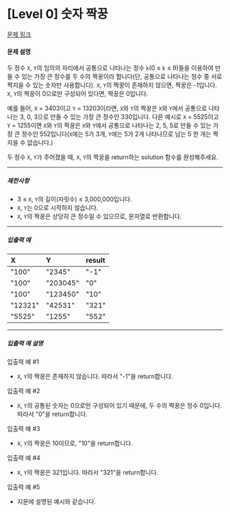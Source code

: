 # [Level 0] 숫자 짝꿍

[문제 링크](https://school.programmers.co.kr/learn/courses/30/lessons/131128)

#### 문제 설명

두 정수 ```X```, ```Y```의 임의의 자리에서 공통으로 나타나는 정수 ```k```(0 ≤ ```k``` ≤ 9)들을 이용하여 만들 수 있는 가장 큰 정수를 두 수의 짝꿍이라 합니다(단, 공통으로 나타나는 정수 중 서로 짝지을 수 있는 숫자만 사용합니다). ```X```, ```Y```의 짝꿍이 존재하지 않으면, 짝꿍은 -1입니다. ```X```, ```Y```의 짝꿍이 0으로만 구성되어 있다면, 짝꿍은 0입니다.

예를 들어, ```X``` = 3403이고 ```Y``` = 13203이라면, ```X```와 ```Y```의 짝꿍은 ```X```와 ```Y```에서 공통으로 나타나는 3, 0, 3으로 만들 수 있는 가장 큰 정수인 330입니다. 다른 예시로 ```X``` = 5525이고 ```Y``` = 1255이면 ```X```와 ```Y```의 짝꿍은 ```X```와 ```Y```에서 공통으로 나타나는 2, 5, 5로 만들 수 있는 가장 큰 정수인 552입니다(```X```에는 5가 3개, ```Y```에는 5가 2개 나타나므로 남는 5 한 개는 짝 지을 수 없습니다.)

두 정수 ```X```, ```Y```가 주어졌을 때, ```X```, ```Y```의 짝꿍을 return하는 solution 함수를 완성해주세요.

---

##### 제한사항

- 3 ≤ ```X```, ```Y```의 길이(자릿수) ≤ 3,000,000입니다.
- ```X```, ```Y```는 0으로 시작하지 않습니다.
- ```X```, ```Y```의 짝꿍은 상당히 큰 정수일 수 있으므로, 문자열로 반환합니다.

---

##### 입출력 예

|X|Y|result|
|:---|:---|:---|
|"100"|"2345"|"-1"|
|"100"|"203045"|"0"|
|"100"|"123450"|"10"|
|"12321"|"42531"|"321"|
|"5525"|"1255"|"552"|

---

##### 입출력 예 설명

입출력 예 #1

- ```X```, ```Y```의 짝꿍은 존재하지 않습니다. 따라서 "-1"을 return합니다.

입출력 예 #2

- ```X```, ```Y```의 공통된 숫자는 0으로만 구성되어 있기 때문에, 두 수의 짝꿍은 정수 0입니다. 따라서 "0"을 return합니다.

입출력 예 #3

- ```X```, ```Y```의 짝꿍은 10이므로, "10"을 return합니다.

입출력 예 #4

- ```X```, ```Y```의 짝꿍은 321입니다. 따라서 "321"을 return합니다.

입출력 예 #5

- 지문에 설명된 예시와 같습니다.
